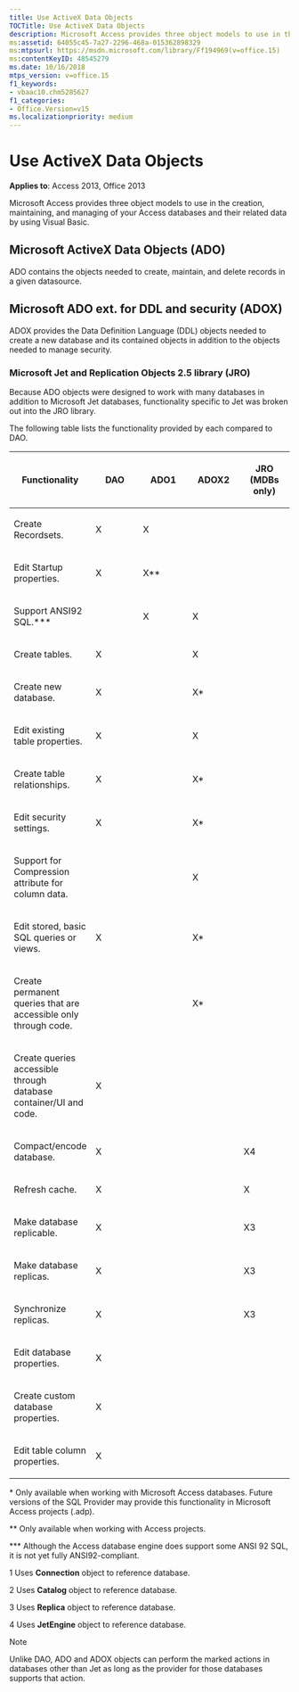 ```yaml
---
title: Use ActiveX Data Objects
TOCTitle: Use ActiveX Data Objects
description: Microsoft Access provides three object models to use in the creation, maintaining, and managing of your Access databases and their related data by using Visual Basic.
ms:assetid: 64055c45-7a27-2296-468a-015362898329
ms:mtpsurl: https://msdn.microsoft.com/library/Ff194969(v=office.15)
ms:contentKeyID: 48545279
ms.date: 10/16/2018
mtps_version: v=office.15
f1_keywords:
- vbaac10.chm5285627
f1_categories:
- Office.Version=v15
ms.localizationpriority: medium
---
```


# Use ActiveX Data Objects

**Applies to**: Access 2013, Office 2013

Microsoft Access provides three object models to use in the creation, maintaining, and managing of your Access databases and their related data by using Visual Basic.

## Microsoft ActiveX Data Objects (ADO)

ADO contains the objects needed to create, maintain, and delete records in a given datasource.

## Microsoft ADO ext. for DDL and security (ADOX)

ADOX provides the Data Definition Language (DDL) objects needed to create a new database and its contained objects in addition to the objects needed to manage security.

### Microsoft Jet and Replication Objects 2.5 library (JRO)

Because ADO objects were designed to work with many databases in addition to Microsoft Jet databases, functionality specific to Jet was broken out into the JRO library.

The following table lists the functionality provided by each compared to DAO.

<table>
<colgroup>
<col style="width: 20%" />
<col style="width: 20%" />
<col style="width: 20%" />
<col style="width: 20%" />
<col style="width: 20%" />
</colgroup>
<thead>
<tr class="header">
<th><p>Functionality</p></th>
<th><p>DAO</p></th>
<th><p>ADO1</p></th>
<th><p>ADOX2</p></th>
<th><p>JRO<br />
(MDBs only)</p></th>
</tr>
</thead>
<tbody>
<tr class="odd">
<td><p>Create Recordsets.</p></td>
<td><p>X</p></td>
<td><p>X</p></td>
<td><p></p></td>
<td><p></p></td>
</tr>
<tr class="even">
<td><p>Edit Startup properties.</p></td>
<td><p>X</p></td>
<td><p>X**</p></td>
<td><p></p></td>
<td><p></p></td>
</tr>
<tr class="odd">
<td><p>Support ANSI92 SQL.***</p></td>
<td><p></p></td>
<td><p>X</p></td>
<td><p>X</p></td>
<td><p></p></td>
</tr>
<tr class="even">
<td><p>Create tables.</p></td>
<td><p>X</p></td>
<td><p></p></td>
<td><p>X</p></td>
<td><p></p></td>
</tr>
<tr class="odd">
<td><p>Create new database.</p></td>
<td><p>X</p></td>
<td><p></p></td>
<td><p>X*</p></td>
<td><p></p></td>
</tr>
<tr class="even">
<td><p>Edit existing table properties.</p></td>
<td><p>X</p></td>
<td><p></p></td>
<td><p>X</p></td>
<td><p></p></td>
</tr>
<tr class="odd">
<td><p>Create table relationships.</p></td>
<td><p>X</p></td>
<td><p></p></td>
<td><p>X*</p></td>
<td><p></p></td>
</tr>
<tr class="even">
<td><p>Edit security settings.</p></td>
<td><p>X</p></td>
<td><p></p></td>
<td><p>X*</p></td>
<td><p></p></td>
</tr>
<tr class="odd">
<td><p>Support for Compression attribute for column data.</p></td>
<td><p></p></td>
<td><p></p></td>
<td><p>X</p></td>
<td><p></p></td>
</tr>
<tr class="even">
<td><p>Edit stored, basic SQL queries or views.</p></td>
<td><p>X</p></td>
<td><p></p></td>
<td><p>X*</p></td>
<td><p></p></td>
</tr>
<tr class="odd">
<td><p>Create permanent queries that are accessible only through code.</p></td>
<td><p></p></td>
<td><p></p></td>
<td><p>X*</p></td>
<td><p></p></td>
</tr>
<tr class="even">
<td><p>Create queries accessible through database container/UI and code.</p></td>
<td><p>X</p></td>
<td><p></p></td>
<td><p></p></td>
<td><p></p></td>
</tr>
<tr class="odd">
<td><p>Compact/encode database.</p></td>
<td><p>X</p></td>
<td><p></p></td>
<td><p></p></td>
<td><p>X4</p></td>
</tr>
<tr class="even">
<td><p>Refresh cache.</p></td>
<td><p>X</p></td>
<td><p></p></td>
<td><p></p></td>
<td><p>X</p></td>
</tr>
<tr class="odd">
<td><p>Make database replicable.</p></td>
<td><p>X</p></td>
<td><p></p></td>
<td><p></p></td>
<td><p>X3</p></td>
</tr>
<tr class="even">
<td><p>Make database replicas.</p></td>
<td><p>X</p></td>
<td><p></p></td>
<td><p></p></td>
<td><p>X3</p></td>
</tr>
<tr class="odd">
<td><p>Synchronize replicas.</p></td>
<td><p>X</p></td>
<td><p></p></td>
<td><p></p></td>
<td><p>X3</p></td>
</tr>
<tr class="even">
<td><p>Edit database properties.</p></td>
<td><p>X</p></td>
<td><p></p></td>
<td><p></p></td>
<td><p></p></td>
</tr>
<tr class="odd">
<td><p>Create custom database properties.</p></td>
<td><p>X</p></td>
<td><p></p></td>
<td><p></p></td>
<td><p></p></td>
</tr>
<tr class="even">
<td><p>Edit table column properties.</p></td>
<td><p>X</p></td>
<td><p></p></td>
<td><p></p></td>
<td><p></p></td>
</tr>
</tbody>
</table>

\* Only available when working with Microsoft Access databases. Future versions of the SQL Provider may provide this functionality in Microsoft Access projects (.adp).

\*\* Only available when working with Access projects.

\*\*\* Although the Access database engine does support some ANSI 92 SQL, it is not yet fully ANSI92-compliant.

1 Uses **Connection** object to reference database.

2 Uses **Catalog** object to reference database.

3 Uses **Replica** object to reference database.

4 Uses **JetEngine** object to reference database.

> [!NOTE]
> Unlike DAO, ADO and ADOX objects can perform the marked actions in databases other than Jet as long as the provider for those databases supports that action.
